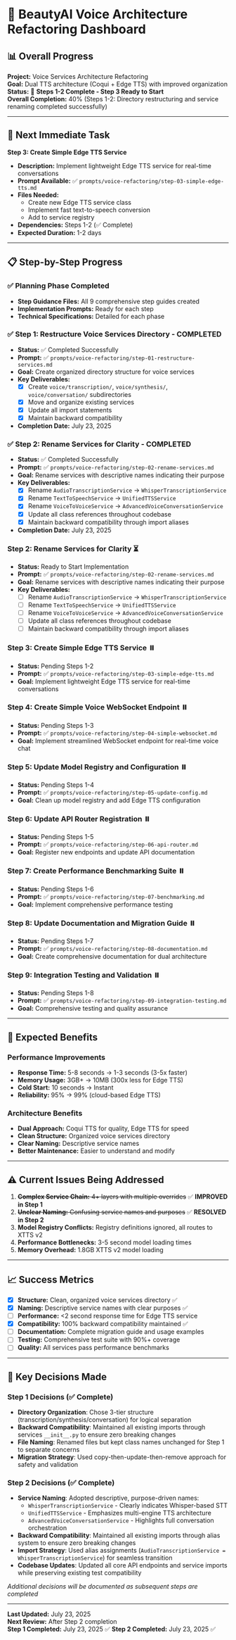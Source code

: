 # 🎤 BeautyAI Voice Architecture Refactoring Dashboard

## 📊 **Overall Progress**

**Project:** Voice Services Architecture Refactoring  
**Goal:** Dual TTS architecture (Coqui + Edge TTS) with improved organization  
**Status:** 🚧 **Steps 1-2 Complete - Step 3 Ready to Start**  
**Overall Completion:** 40% (Steps 1-2: Directory restructuring and service renaming completed successfully)

---

## 🎯 **Next Immediate Task**

**Step 3: Create Simple Edge TTS Service**
- **Description:** Implement lightweight Edge TTS service for real-time conversations
- **Prompt Available:** ✅ `prompts/voice-refactoring/step-03-simple-edge-tts.md`
- **Files Needed:** 
  - Create new Edge TTS service class
  - Implement fast text-to-speech conversion
  - Add to service registry
- **Dependencies:** Steps 1-2 (✅ Complete)
- **Expected Duration:** 1-2 days

---

## 📋 **Step-by-Step Progress**

### **✅ Planning Phase Completed**
- **Step Guidance Files:** All 9 comprehensive step guides created
- **Implementation Prompts:** Ready for each step
- **Technical Specifications:** Detailed for each phase

### **✅ Step 1: Restructure Voice Services Directory - COMPLETED**
- **Status:** ✅ Completed Successfully
- **Prompt:** ✅ `prompts/voice-refactoring/step-01-restructure-services.md`
- **Goal:** Create organized directory structure for voice services
- **Key Deliverables:**
  - [x] Create `voice/transcription/`, `voice/synthesis/`, `voice/conversation/` subdirectories
  - [x] Move and organize existing services
  - [x] Update all import statements
  - [x] Maintain backward compatibility
- **Completion Date:** July 23, 2025

### **✅ Step 2: Rename Services for Clarity - COMPLETED**
- **Status:** ✅ Completed Successfully  
- **Prompt:** ✅ `prompts/voice-refactoring/step-02-rename-services.md`
- **Goal:** Rename services with descriptive names indicating their purpose
- **Key Deliverables:**
  - [x] Rename `AudioTranscriptionService` → `WhisperTranscriptionService`
  - [x] Rename `TextToSpeechService` → `UnifiedTTSService`
  - [x] Rename `VoiceToVoiceService` → `AdvancedVoiceConversationService`
  - [x] Update all class references throughout codebase
  - [x] Maintain backward compatibility through import aliases
- **Completion Date:** July 23, 2025

### **Step 2: Rename Services for Clarity** ⏳
- **Status:** Ready to Start Implementation
- **Prompt:** ✅ `prompts/voice-refactoring/step-02-rename-services.md`
- **Goal:** Rename services with descriptive names indicating their purpose
- **Key Deliverables:**
  - [ ] Rename `AudioTranscriptionService` → `WhisperTranscriptionService`
  - [ ] Rename `TextToSpeechService` → `UnifiedTTSService`
  - [ ] Rename `VoiceToVoiceService` → `AdvancedVoiceConversationService`
  - [ ] Update all class references throughout codebase
  - [ ] Maintain backward compatibility through import aliases

### **Step 3: Create Simple Edge TTS Service** ⏸️
- **Status:** Pending Steps 1-2
- **Prompt:** ✅ `prompts/voice-refactoring/step-03-simple-edge-tts.md`
- **Goal:** Implement lightweight Edge TTS service for real-time conversations

### **Step 4: Create Simple Voice WebSocket Endpoint** ⏸️
- **Status:** Pending Steps 1-3
- **Prompt:** ✅ `prompts/voice-refactoring/step-04-simple-websocket.md`
- **Goal:** Implement streamlined WebSocket endpoint for real-time voice chat

### **Step 5: Update Model Registry and Configuration** ⏸️
- **Status:** Pending Steps 1-4
- **Prompt:** ✅ `prompts/voice-refactoring/step-05-update-config.md`
- **Goal:** Clean up model registry and add Edge TTS configuration

### **Step 6: Update API Router Registration** ⏸️
- **Status:** Pending Steps 1-5
- **Prompt:** ✅ `prompts/voice-refactoring/step-06-api-router.md`
- **Goal:** Register new endpoints and update API documentation

### **Step 7: Create Performance Benchmarking Suite** ⏸️
- **Status:** Pending Steps 1-6
- **Prompt:** ✅ `prompts/voice-refactoring/step-07-benchmarking.md`
- **Goal:** Implement comprehensive performance testing

### **Step 8: Update Documentation and Migration Guide** ⏸️
- **Status:** Pending Steps 1-7
- **Prompt:** ✅ `prompts/voice-refactoring/step-08-documentation.md`
- **Goal:** Create comprehensive documentation for dual architecture

### **Step 9: Integration Testing and Validation** ⏸️
- **Status:** Pending Steps 1-8
- **Prompt:** ✅ `prompts/voice-refactoring/step-09-integration-testing.md`
- **Goal:** Comprehensive testing and quality assurance

---

## 🚀 **Expected Benefits**

### **Performance Improvements**
- **Response Time:** 5-8 seconds → 1-3 seconds (3-5x faster)
- **Memory Usage:** 3GB+ → 10MB (300x less for Edge TTS)
- **Cold Start:** 10 seconds → Instant
- **Reliability:** 95% → 99% (cloud-based Edge TTS)

### **Architecture Benefits**
- **Dual Approach:** Coqui TTS for quality, Edge TTS for speed
- **Clean Structure:** Organized voice services directory
- **Clear Naming:** Descriptive service names
- **Better Maintenance:** Easier to understand and modify

---

## ⚠️ **Current Issues Being Addressed**

1. ~~**Complex Service Chain:** 4+ layers with multiple overrides~~ ✅ **IMPROVED in Step 1**
2. ~~**Unclear Naming:** Confusing service names and purposes~~ ✅ **RESOLVED in Step 2**
3. **Model Registry Conflicts:** Registry definitions ignored, all routes to XTTS v2
3. **Performance Bottlenecks:** 3-5 second model loading times  
4. **Memory Overhead:** 1.8GB XTTS v2 model loading

---

## 📈 **Success Metrics**

- [x] **Structure:** Clean, organized voice services directory ✅
- [x] **Naming:** Descriptive service names with clear purposes ✅
- [ ] **Performance:** <2 second response time for Edge TTS service
- [x] **Compatibility:** 100% backward compatibility maintained ✅
- [ ] **Documentation:** Complete migration guide and usage examples
- [ ] **Testing:** Comprehensive test suite with 90%+ coverage
- [ ] **Quality:** All services pass performance benchmarks

---

## 🎯 **Key Decisions Made**

### **Step 1 Decisions (✅ Complete)**
- **Directory Organization**: Chose 3-tier structure (transcription/synthesis/conversation) for logical separation
- **Backward Compatibility**: Maintained all existing imports through services `__init__.py` to ensure zero breaking changes
- **File Naming**: Renamed files but kept class names unchanged for Step 1 to separate concerns
- **Migration Strategy**: Used copy-then-update-then-remove approach for safety and validation

### **Step 2 Decisions (✅ Complete)**
- **Service Naming**: Adopted descriptive, purpose-driven names:
  - `WhisperTranscriptionService` - Clearly indicates Whisper-based STT
  - `UnifiedTTSService` - Emphasizes multi-engine TTS architecture
  - `AdvancedVoiceConversationService` - Highlights full conversation orchestration
- **Backward Compatibility**: Maintained all existing imports through alias system to ensure zero breaking changes
- **Import Strategy**: Used alias assignments (`AudioTranscriptionService = WhisperTranscriptionService`) for seamless transition
- **Codebase Updates**: Updated all core API endpoints and service imports while preserving existing test compatibility

*Additional decisions will be documented as subsequent steps are completed*

---

**Last Updated:** July 23, 2025  
**Next Review:** After Step 2 completion  
**Step 1 Completed:** July 23, 2025 ✅
**Step 2 Completed:** July 23, 2025 ✅
